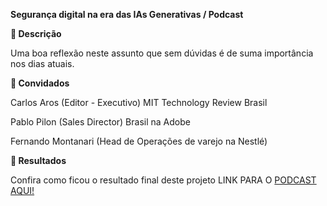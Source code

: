 **Segurança digital na era das IAs Generativas / Podcast**

**📒 Descrição**

Uma boa reflexão neste assunto que sem dúvidas é de suma importância nos dias atuais.

**🤖 Convidados**

Carlos Aros (Editor - Executivo) MIT Technology Review Brasil

Pablo Pilon (Sales Director) Brasil na Adobe

Fernando Montanari (Head de Operações de varejo na Nestlé)


**🚀 Resultados**

Confira como ficou o resultado final deste projeto LINK PARA O [PODCAST AQUI!](https://www.youtube.com/watch?v=QTUiy44RGgI&themeRefresh=1)

